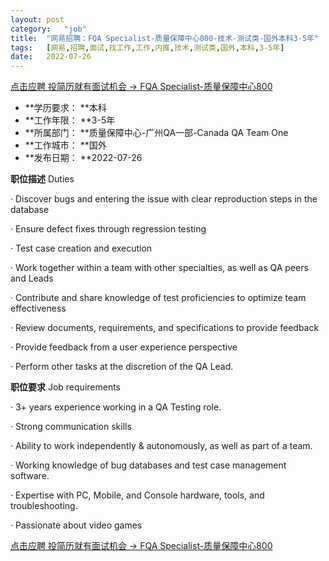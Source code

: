 ```yaml
---
layout:	post
category:	"job"
title:	"网易招聘：FQA Specialist-质量保障中心800-技术-测试类-国外本科3-5年"
tags:	[网易,招聘,面试,找工作,工作,内推,技术,测试类,国外,本科,3-5年]
date:	2022-07-26
---
```


[点击应聘 投简历就有面试机会 -> FQA Specialist-质量保障中心800](http://mobile.bole.netease.com/bole/boleDetail?id=41495&employeeId=346f03c3cda5f04c&key=all)



- **学历要求： **本科
- **工作年限： **3-5年
- **所属部门： **质量保障中心-广州QA一部-Canada QA Team One
- **工作城市： **国外
- **发布日期： **2022-07-26



**职位描述**
Duties

·       Discover bugs and entering the issue with clear reproduction steps in the database

·       Ensure defect fixes through regression testing

·       Test case creation and execution

·       Work together within a team with other specialties, as well as QA peers and Leads

·       Contribute and share knowledge of test proficiencies to optimize team effectiveness

·       Review documents, requirements, and specifications to provide feedback

·       Provide feedback from a user experience perspective

·       Perform other tasks at the discretion of the QA Lead.



**职位要求**
Job requirements

·       3+ years experience working in a QA Testing role.

·       Strong communication skills

·       Ability to work independently &amp; autonomously, as well as part of a team.

·       Working knowledge of bug databases and test case management software.

·       Expertise with PC, Mobile, and Console hardware, tools, and troubleshooting.

·       Passionate about video games



[点击应聘 投简历就有面试机会 -> FQA Specialist-质量保障中心800](http://mobile.bole.netease.com/bole/boleDetail?id=41495&employeeId=346f03c3cda5f04c&key=all)